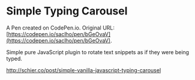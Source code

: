# Simple Typing Carousel 

A Pen created on CodePen.io. Original URL: [https://codepen.io/saclho/pen/bGeOvaV](https://codepen.io/saclho/pen/bGeOvaV).

Simple pure JavaScript plugin to rotate text snippets as if they were being typed.

http://schier.co/post/simple-vanilla-javascript-typing-carousel
